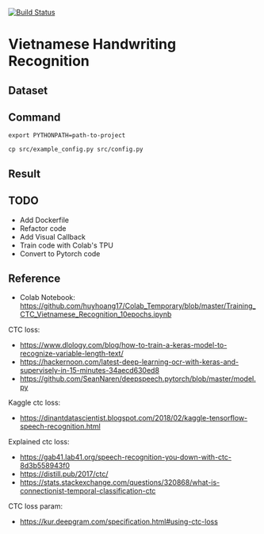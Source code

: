 [![Build Status](https://travis-ci.org/huyhoang17/Vietnamese_Handwriting_Recognition.svg?branch=master)](https://travis-ci.org/huyhoang17/Vietnamese_Handwriting_Recognition)

# Vietnamese Handwriting Recognition


Dataset
---

Command
---

```
export PYTHONPATH=path-to-project

cp src/example_config.py src/config.py
```

Result
---

TODO
---

- Add Dockerfile
- Refactor code
- Add Visual Callback
- Train code with Colab's TPU
- Convert to Pytorch code

Reference
---

- Colab Notebook: https://github.com/huyhoang17/Colab_Temporary/blob/master/Training_CTC_Vietnamese_Recognition_10epochs.ipynb

CTC loss:
- https://www.dlology.com/blog/how-to-train-a-keras-model-to-recognize-variable-length-text/
- https://hackernoon.com/latest-deep-learning-ocr-with-keras-and-supervisely-in-15-minutes-34aecd630ed8
- https://github.com/SeanNaren/deepspeech.pytorch/blob/master/model.py

Kaggle ctc loss:
- https://dinantdatascientist.blogspot.com/2018/02/kaggle-tensorflow-speech-recognition.html

Explained ctc loss:
- https://gab41.lab41.org/speech-recognition-you-down-with-ctc-8d3b558943f0
- https://distill.pub/2017/ctc/
- https://stats.stackexchange.com/questions/320868/what-is-connectionist-temporal-classification-ctc

CTC loss param: 
- https://kur.deepgram.com/specification.html#using-ctc-loss